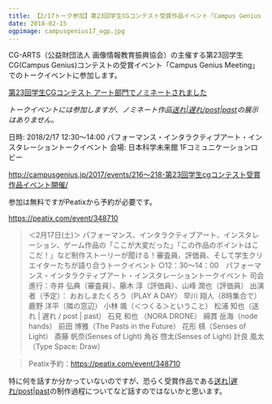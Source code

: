 ```yaml
---
title: 【2/17トーク参加】第23回学生CGコンテスト受賞作品イベント「Campus Genius Meeting」
date: 2018-02-15
ogpimage: campusgenius17_ogp.jpg
---
```


CG-ARTS（公益財団法人 画像情報教育振興協会）の主催する第23回学生CG(Campus Genius)コンテストの受賞イベント「Campus Genius Meeting」でのトークイベントに参加します。

[第23回学生CGコンテスト アート部門でノミネートされました](/info/23rdcampusgeniusnominate)

*トークイベントには参加しますが、ノミネート作品[送れ|遅れ/post|past](/works/post-past_sotsuten)の展示はありません。*

日時: 2018/2/17 12:30～14:00 パフォーマンス・インタラクティブアート・インスタレーショントークイベント
会場: 日本科学未来館 1Fコミュニケーションロビー

<http://campusgenius.jp/2017/events/216～218-第23回学生cgコンテスト受賞作品イベント開催/>

参加は無料ですがPeatixから予約が必要です。

<https://peatix.com/event/348710>

<!--more-->

> ＜2月17日(土)＞
パフォーマンス、インタラクティブアート、インスタレーション、ゲーム作品の「ここが大変だった」「この作品のポイントはここだ！」など制作ストーリーが聞ける！審査員、評価員、そして学生クリエイターたちが語り合うトークイベント
 ○12：30～14：00　パフォーマンス・インタラクティブアート・インスタレーショントークイベント
 司会進行：寺井 弘典（審査員）、藤木 淳（評価員）、山峰 潤也（評価員）
 出演者（予定）：
 おおしまたくろう（PLAY A DAY）
 早川 翔人（8時集合で）
 鹿野 洋平（隣の窓辺）
 小林 颯（＜つくる＞ということ）
 松浦 知也（送れ | 遅れ / post | past）
 石見 和也 （NORA DRONE）
 綿貫 岳海（node hands）
 前田 博雅（The Pasts in the Future）
 花形 槙（Senses of Light）
 斎藤 帆奈(Senses of Light)
 角谷 啓太(Senses of Light)
 計良 風太（Type Space: Draw）

> Peatix予約：https://peatix.com/event/348710

特に何を話すか分かっていないのですが、恐らく受賞作品である[送れ|遅れ/post|past](/works/post-past_sotsuten)の制作過程についてなど話すのではないかと思います。
